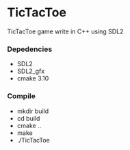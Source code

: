 # TicTacToe
TicTacToe game write in C++ using SDL2

### Depedencies 
- SDL2
- SDL2_gfx
- cmake 3.10

### Compile
- mkdir build
- cd build
- cmake ..
- make
- ./TicTacToe
